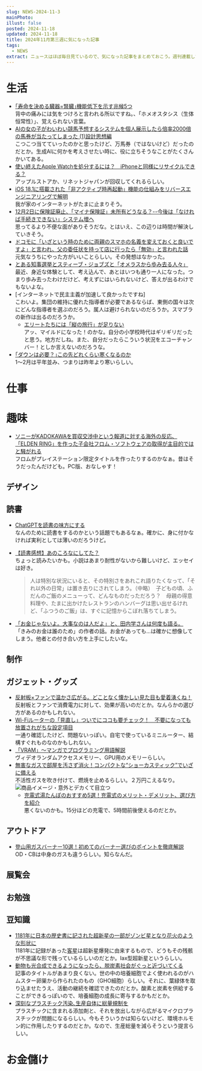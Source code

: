 ```yaml
---
slug: NEWS-2024-11-3
mainPhoto: 
illust: false
posted: 2024-11-18
updated: 2024-11-18
title: 2024年11月第三週に気になった記事
tags:
  - NEWS
extract: ニュースはほぼ毎日見ているので、気になった記事をまとめておこう。週刊連載したい。
---
```

# 生活

- [｢寿命を決める臓器=腎臓｣機能低下を示す兆候5つ](https://toyokeizai.net/articles/-/835661)  
  背中の痛みには気をつけろと言われる所以ですね。、「ホメオスタシス（生体恒常性）」、覚えられない言葉。
- [AIの女の子がわいわい競馬予想するシステムを個人展示したら倍率2000倍の馬券が当たってしまった (1)設計思想編](https://qiita.com/oktamajun/items/34c2287a9f4d9ac9c298)  
  こつこつ当てていったのかと思ったけど、万馬券（ではないけど）だったのだとか。生成AIに何かを考えさせたい時に、役に立ちそうなことがたくさんかいてある。
- [使い終えたApple Watchを処分するには？　iPhoneと同様にリサイクルできる？](https://www.itmedia.co.jp/mobile/articles/2411/18/news049_2.html)  
  アップルストアか、リネットジャパンが回収してくれるらしい。
- [iOS 18.1に搭載された「非アクティブ時再起動」機能の仕組みをリバースエンジニアリングで解明](https://gigazine.net/news/20241119-reverse-engineering-ios-inactivity-reboot/)  
  我が家のインターネットがたまに止まりそう。  
- [12月2日に保険証廃止、「マイナ保険証」未所有どうなる？--今後は「なければ手続きできない」システム増へ](https://japan.cnet.com/article/35226267/)  
  思ってるより不便な面がありそうだな。とはいえ、この辺りは時間が解決していきそう。  
- [ドコモに「いざという時のために両親のスマホの名義を変えておくと良いですよ」と言われ、父の委任状を持って店に行ったら「無効」と言われた話](https://togetter.com/li/2467659)  
  元気なうちにやった方がいいことらしい。その発想はなかった。
- [とある知事選挙とスティーブ・ジョブズと「オメラスから歩み去る人々」](https://fujipon.hatenablog.com/entry/2024/11/19/132956)  
  最近、身近な体験として、考え込んで、あとはいつも通り一人になった。つまり歩み去ったわけだけど、考えずにはいられないけど、答えが出るわけでもないよな。  
- [インターネットで民主主義が加速して良かったですね]  
  こわいよ。集団の維持に優れた指導者が必要であるならば、東側の国々は次にどんな指導者を選ぶのだろう。属人は避けられないのだろうか。スマブラの新作は出るのだろうか。
  - [エリートたちには「縦の旅行」が足りない](https://blog.tinect.jp/?p=88276)  
    アッ、マイルドになった！のかな。自分の小学校時代はギリギリだったと思う。地方だしね。また、自分だったらこういう状況をエコーチャンバー！としか言えないのだろうな。
- [｢ダウンは必要？｣この先どれくらい寒くなるのか](https://toyokeizai.net/articles/-/841306?page=5)  
  1〜2月は平年並み、つまりは昨年より寒いらしい。
# 仕事

# 趣味

- [ソニーがKADOKAWAを買収交渉中という報道に対する海外の反応、「ELDEN RING」を作った子会社フロム・ソフトウェアの取得が主目的ではと騒がれる](https://gigazine.net/news/20241120-kadokawa-sony-acquire/)  
  フロムがプレイステーション限定タイトルを作ったりするのかなぁ。昔はそうだったんだけども。PC版、おなしゃす！

## デザイン

## 読書

- [ChatGPTを読書の味方にする](https://baigie.me/nippo/2024/11/18/chatgpt_yamazaki/)  
  なんのために読書をするのかという話題でもあるなぁ。確かに、身に付かなければ実利としては薄いのだろうけど。
- [【読書感想】あのころなにしてた？](https://fujipon.hatenadiary.com/entry/2024/11/18/083819)  
  ちょっと読みたいかも。小説はあまり耐性がないから難しいけど、エッセイは好き。  
  > 人は特別な状況にいると、その特別さをあれこれ語りたくなって、「それ以外の日常」は置き去りにされてしまう。（中略）　子どもの頃、ふだんのご飯のメニューって、どんなものだっただろう？　母親の得意料理や、たまに出かけたレストランのハンバーグは思い出せるけれど、「ふつうのご飯」は、すぐに記憶からこぼれ落ちてしまう。

- [「お金じゃないよ。大事なのは人だよ」と、田内学さんは何度も語る。](https://www.1101.com/manabu_tauchi/index.html)  
  「きみのお金は誰のため」の作者の話。お金があっても...は確かに想像してしまう。他者との付き合い方を上手にしたいな。
## 制作

## ガジェット・グッズ

- [反射板×ファンで温かさ広がる。どことなく懐かしい見た目も愛着湧くね！](https://www.goodspress.jp/news/640352/2/)  
  反射板とファンで消費電力に対して、効果が高いのだとか。なんらかの選び方があるのかもしれない。
- [Wi-Fiルーターの「見直し」ついでにココも要チェック！　不要になっても放置されがちな設定項目](https://internet.watch.impress.co.jp/docs/column/shimizu/1639044.html)  
  一通り確認したけど、問題ないっぽい。自宅で使っているミニルーター、結構すぐれものなのかもしれない。
- [「VRAM」～マンガでプログラミング用語解説](https://codezine.jp/article/detail/19935?p=5)  
  ヴィデオランダムアクセスメモリー、GPU用のメモリーらしい。
- [無害なガスで部屋を汚さず消火！コンパクトな“ショーカスティック”でいざに備える](https://www.goodspress.jp/news/641101/2/)  
  不活性ガスを吹き付けて、燃焼を止めるらしい。２万円こえるなり。  
  ![商品イメージ・意外とデカくて目立つ](images/news/2024-11-18-NEWS/01.png)
  - [充電式湯たんぽのおすすめ5選！充電式のメリット・デメリット、選び方を紹介](https://www.bepal.net/archives/484647)  
    悪くないのかも。15分ほどの充電で、5時間前後使えるのだとか。
## アウトドア

- [登山用ガスバーナー10選！初めてのバーナー選びのポイントを徹底解説](https://yamahack.com/177)  
  OD・CBは中身のガスも違うらしい。知らなんだ。

## 展覧会

## お勉強

## 豆知識

- [1181年に日本の歴史書に記された超新星の一部がゾンビ星となり花火のような形状に](https://karapaia.com/archives/466718.html)  
  1181年に記録があった[客星](https://ja.wikipedia.org/wiki/%E5%AE%A2%E6%98%9F)は超新星爆発に由来するもので、どうもその残骸が不思議な形で残っているらしいのだとか。Iax型超新星というらしい。
- [動物も光合成できるようになったら、脱炭素社会がぐっと近づいてくる](https://www.gizmodo.jp/2024/11/photosynthesis-in-animals.html)  
  記事のタイトルがあまり良くない。世の中の培養細胞でよく使われるのがハムスター卵巣から作られたのもの（GHO細胞）らしい。それに、葉緑体を取り込ませたうえ、活動の継続を確認できたのだとか。酸素と炭素を供給することができるっぽいので、培養細胞の成長に寄与するかもだとか。
- [深刻なプラスチック汚染､生産自体に総量規制を](https://toyokeizai.net/articles/-/841472?page=4)  
  プラスチックに含まれる添加剤と、それを放出しながら広がるマイクロプラスチックが問題になるらしい。今もそういうかは知らないけど、環境ホルモン的に作用したりするのだとか。なので、生産総量を減らそうという提言らしい。
# お金儲け